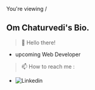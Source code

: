 You're viewing /
## Om Chaturvedi's Bio.

> 👋 Hello there! 

- upcoming Web Developer
 
> 📫 How to reach me : 
- ![Linkedin](https://www.linkedin.com/in/om-chaturvedi-394187207/)

<!---
om-chaturvedi-oc/om-chaturvedi-oc is a ✨ special ✨ repository because its `README.md` (this file) appears on your GitHub profile.
You can click the Preview link to take a look at your changes.
--->
